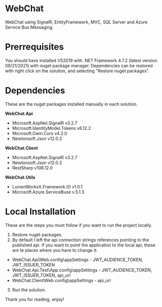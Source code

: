 # WebChat
WebChat using SignalR, EntityFramework, MVC, SQL Server and Azure Service Bus Messaging.

# Prerrequisites
You should have installed VS2019 with .NET Framework 4.7.2 (latest version 09/21/2021) with nuget package manager. 
Dependencies can be restored with right click on the solution, and selecting "Restore nuget packages".

# Dependencies
These are the nuget packages installed manually in each solution.

**WebChat.Api**
* Microsoft.AspNet.SignalR v3.2.7 
* Microsoft.IdentityModel.Tokens v6.12.2
* Microsoft.Owin.Cors v4.2.0
* Newtonsoft.Json v12.0.2
  
**WebChat.Client**
* Microsoft.AspNet.SignalR v3.2.7
* Newtonsoft.Json v12.0.2
* RestSharp v106.12.0

**WebChat.Utils**
* LumenWorksX.Framework.IO v1.0.1 
* Microsoft.Azure.ServiceBuse v.5.1.3 

# Local Installation
These are the steps you must follow if you want to run the project locally.

1. Restore nuget packages.
2. By default I left the api connection strings references pointing to the published api. If you want to point the application to the local api, 
these are te places where you have to change it:
  - WebChat.Api\Web.config\appSettings - JWT_AUDIENCE_TOKEN, JWT_ISSUER_TOKEN
  - WebChat.Api.Test\App.config\appSettings - JWT_AUDIENCE_TOKEN, JWT_ISSUER_TOKEN, api_url
  - WebChat.Client\Web.config\appSettings - api_url
3. Run the solution.

Thank you for reading, enjoy!

 
  

